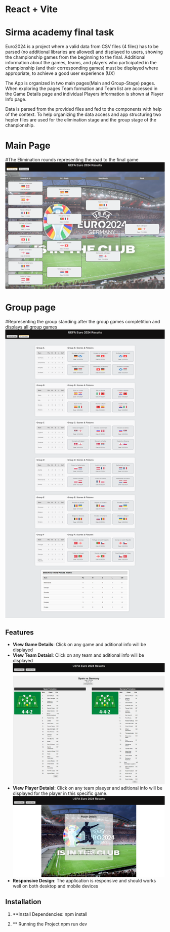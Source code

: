 # React + Vite
# Sirma academy final task

Euro2024 is a project where a valid data from CSV files (4 files) has to be parsed (no additional libraries are allowed) and displayed to users, showing the championship games from the beginning to the final. Additional information about the games, teams, and players who participated in the championship (and their corresponding games) must be displayed where appropriate, to achieve a good user experience (UX)

The App is organized in two main pages(Main and Group-Stage) pages. When exploring the pages Team formation and Team list are accessed in the  Game Details page and individual Players information is shown at Player Info page.

Data is parsed from the provided files and fed to the components with help of the context. To help organizing the data access and app structuring two hepler files are used for the elimination stage and the group stage of the chanpionship.


# Main Page
#The Elimination rounds representing the road to the final game
![Home Page](HomePage.png)

# Group page
 #Representing the group standing after the group games completition and displays all group games
![Proup Stage Page](GroupStage.png)

## Features

- **View Game Details**: Click on any game and aditional info will be displayed
- **View Team Detaisl**: Click on any team and aditional info will be displayed
![Teams Info](TeamsInfo.png)
- **View Player Detaisl**: Click on any team plaeyer and aditional info will be displayed for the player in this specific game.
![Players info](PlayersInfo.png)
- **Responsive Design**: The application is responsive and should works well on both desktop and mobile devices


## Installation

1. **Install Dependencies:
npm install

1. ** Running the Project
npm run dev

